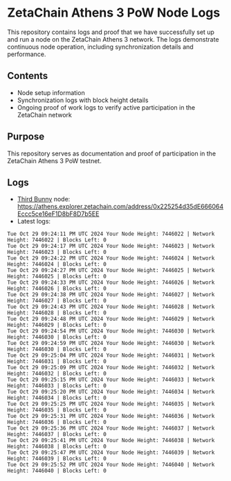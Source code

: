# ZetaChain Athens 3 PoW Node Logs
This repository contains logs and proof that we have successfully set up and run a node on the ZetaChain Athens 3 network. The logs demonstrate continuous node operation, including synchronization details and performance.

## Contents
- Node setup information
- Synchronization logs with block height details
- Ongoing proof of work logs to verify active participation in the ZetaChain network

## Purpose
This repository serves as documentation and proof of participation in the ZetaChain Athens 3 PoW testnet.

## Logs

- [Third Bunny](https://thirdbunny.xyz/) node: https://athens.explorer.zetachain.com/address/0x225254d35dE666064Eccc5ce16eF1D8bF8D7b5EE
- Latest logs:
```
Tue Oct 29 09:24:11 PM UTC 2024 Your Node Height: 7446022 | Network Height: 7446022 | Blocks Left: 0
Tue Oct 29 09:24:17 PM UTC 2024 Your Node Height: 7446023 | Network Height: 7446023 | Blocks Left: 0
Tue Oct 29 09:24:22 PM UTC 2024 Your Node Height: 7446024 | Network Height: 7446024 | Blocks Left: 0
Tue Oct 29 09:24:27 PM UTC 2024 Your Node Height: 7446025 | Network Height: 7446025 | Blocks Left: 0
Tue Oct 29 09:24:33 PM UTC 2024 Your Node Height: 7446026 | Network Height: 7446026 | Blocks Left: 0
Tue Oct 29 09:24:38 PM UTC 2024 Your Node Height: 7446027 | Network Height: 7446027 | Blocks Left: 0
Tue Oct 29 09:24:43 PM UTC 2024 Your Node Height: 7446028 | Network Height: 7446028 | Blocks Left: 0
Tue Oct 29 09:24:48 PM UTC 2024 Your Node Height: 7446029 | Network Height: 7446029 | Blocks Left: 0
Tue Oct 29 09:24:54 PM UTC 2024 Your Node Height: 7446030 | Network Height: 7446030 | Blocks Left: 0
Tue Oct 29 09:24:59 PM UTC 2024 Your Node Height: 7446030 | Network Height: 7446030 | Blocks Left: 0
Tue Oct 29 09:25:04 PM UTC 2024 Your Node Height: 7446031 | Network Height: 7446031 | Blocks Left: 0
Tue Oct 29 09:25:09 PM UTC 2024 Your Node Height: 7446032 | Network Height: 7446032 | Blocks Left: 0
Tue Oct 29 09:25:15 PM UTC 2024 Your Node Height: 7446033 | Network Height: 7446033 | Blocks Left: 0
Tue Oct 29 09:25:20 PM UTC 2024 Your Node Height: 7446034 | Network Height: 7446034 | Blocks Left: 0
Tue Oct 29 09:25:25 PM UTC 2024 Your Node Height: 7446035 | Network Height: 7446035 | Blocks Left: 0
Tue Oct 29 09:25:31 PM UTC 2024 Your Node Height: 7446036 | Network Height: 7446036 | Blocks Left: 0
Tue Oct 29 09:25:36 PM UTC 2024 Your Node Height: 7446037 | Network Height: 7446037 | Blocks Left: 0
Tue Oct 29 09:25:41 PM UTC 2024 Your Node Height: 7446038 | Network Height: 7446038 | Blocks Left: 0
Tue Oct 29 09:25:47 PM UTC 2024 Your Node Height: 7446039 | Network Height: 7446039 | Blocks Left: 0
Tue Oct 29 09:25:52 PM UTC 2024 Your Node Height: 7446040 | Network Height: 7446040 | Blocks Left: 0
```
